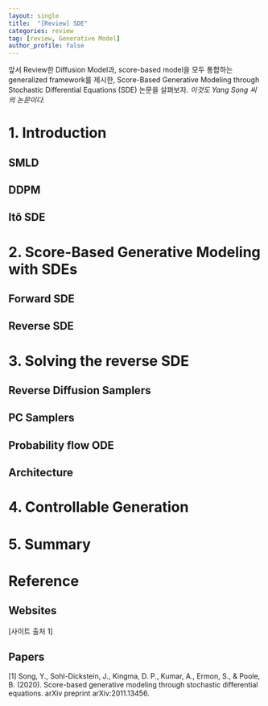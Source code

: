 ```yaml
---
layout: single
title:  "[Review] SDE"
categories: review
tag: [review, Generative Model]
author_profile: false
---
```


앞서 Review한 Diffusion Model과, score-based model을 모두 통합하는 generalized framework를 제시한, Score-Based Generative Modeling through Stochastic Differential Equations (SDE) 논문을 살펴보자. *이것도 Yang Song 씨의 논문이다.*

# 1. Introduction

## SMLD

## DDPM

## Itô SDE

# 2. Score-Based Generative Modeling with SDEs

## Forward SDE

## Reverse SDE

# 3. Solving the reverse SDE

## Reverse Diffusion Samplers

## PC Samplers

## Probability flow ODE

## Architecture

# 4. Controllable Generation

# 5. Summary

# Reference

## Websites

[사이트 출처 1]

## Papers

[1] Song, Y., Sohl-Dickstein, J., Kingma, D. P., Kumar, A., Ermon, S., & Poole, B. (2020). Score-based generative modeling through stochastic differential equations. arXiv preprint arXiv:2011.13456.
